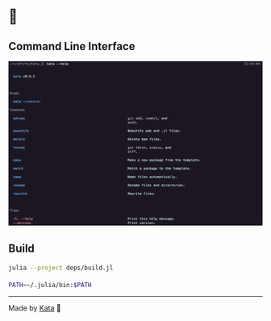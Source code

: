 # 💠

## Command Line Interface

![The screenshot of the help command](media/help.png)

## Build

```bash
julia --project deps/build.jl

PATH=~/.julia/bin:$PATH
```

---

Made by [Kata](https://github.com/KwatMDPhD/Kata.jl) 🥋
